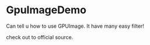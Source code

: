 # GpuImageDemo
Can tell u how to use GPUImage.
It have many easy filter!

check out to official source.

